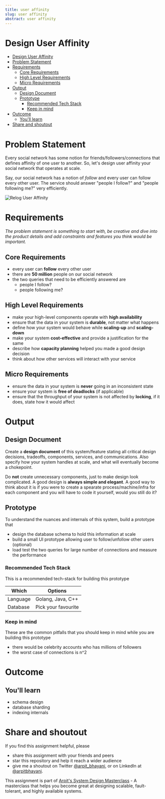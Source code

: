 ```yaml
---
title: user affinity 
slug: user affinity 
abstract: user affinity 
---
```


 Design User Affinity
===

<!--ts-->
* [Design User Affinity](#design-user-affinity)
* [Problem Statement](#problem-statement)
* [Requirements](#requirements)
   * [Core Requirements](#core-requirements)
   * [High Level Requirements](#high-level-requirements)
   * [Micro Requirements](#micro-requirements)
* [Output](#output)
   * [Design Document](#design-document)
   * [Prototype](#prototype)
      * [Recommended Tech Stack](#recommended-tech-stack)
      * [Keep in mind](#keep-in-mind)
* [Outcome](#outcome)
   * [You'll learn](#youll-learn)
* [Share and shoutout](#share-and-shoutout)
<!--te-->

# Problem Statement

Every social network has some notion for friends/followers/connections that defines affinity of one user to another. So, let's design user affinity your social network that operates at scale.

Say, our social network has a notion of _follow_ and every user can follow every other user. The service should answer "people I follow?" and "people following me?" very efficiently.

![Relog User Affinity](https://user-images.githubusercontent.com/4745789/139584187-5ae0e08e-16eb-4354-9fa3-fc286a244887.png)

# Requirements

<!--rs-->
*The problem statement is something to start with, be creative and dive into the product details and add constraints and features you think would be important.*
<!--re-->

## Core Requirements

 - every user can **follow** every other user
 - there are **50 million** people on our social network
 - the two queries that need to be efficiently answered are
    - people I follow?
    - people following me?

##  High Level Requirements
<!--hs-->
- make your high-level components operate with **high availability**
 - ensure that the data in your system is **durable**, not matter what happens
 - define how your system would behave while **scaling-up** and **scaling-down**
 - make your system **cost-effective** and provide a justification for the same
 - describe how **capacity planning** helped you made a good design decision 
 - think about how other services will interact with your service
<!--he-->

##  Micro Requirements
<!--ms-->
- ensure the data in your system is **never** going in an inconsistent state
 - ensure your system is **free of deadlocks** (if applicable)
 - ensure that the throughput of your system is not affected by **locking**, if it does, state how it would affect
<!--me-->

# Output

## Design Document
<!--ds-->
Create a **design document** of this system/feature stating all critical design decisions, tradeoffs, components, services, and communications. Also specify how your system handles at scale, and what will eventually become a chokepoint.

Do **not** create unnecessary components, just to make design look complicated. A good design is **always simple and elegant**. A good way to think about it is if you were to create a spearate process/machine/infra for each component and you will have to code it yourself, would you still do it?
<!--de-->

## Prototype

To understand the nuances and internals of this system, build a prototype that

- design the database schema to hold this information at scale
- build a small UI prototype allowing user to follow/unfollow other users (optional)
- load test the two queries for large number of connections and measure the performance

###  Recommended Tech Stack

This is a recommended tech-stack for building this prototype

|Which|Options|
|-----|-----|
|Language|Golang, Java, C++|
|Database|Pick your favourite|

###  Keep in mind

These are the common pitfalls that you should keep in mind while you are building this prototype

- there would be celebrity accounts who has millions of followers
- the worst case of connections is n^2

# Outcome

##  You'll learn

- schema design
- database sharding
- indexing internals

<!--fs-->
#  Share and shoutout

If you find this assignment helpful, please
 - share this assignment with your friends and peers
 - star this repository and help it reach a wider audience
 - give me a shoutout on Twitter [@arpit_bhayani](https://twitter.com/@arpit_bhayani), or on LinkedIn at [@arpitbhayani](https://www.linkedin.com/in/arpitbhayani/).

This assignment is part of [Arpit's System Design Masterclass](https://arpitbhayani.me/masterclass) - A masterclass that helps you become great at designing scalable, fault-tolerant, and highly available systems.
<!--fe-->
